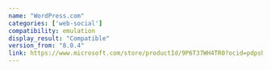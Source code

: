 ```yaml
---
name: "WordPress.com"
categories: ['web-social']
compatibility: emulation
display_result: "Compatible"
version_from: "8.0.4"
link: https://www.microsoft.com/store/productId/9P6T37WH4TR0?ocid=pdpshare
---
```

